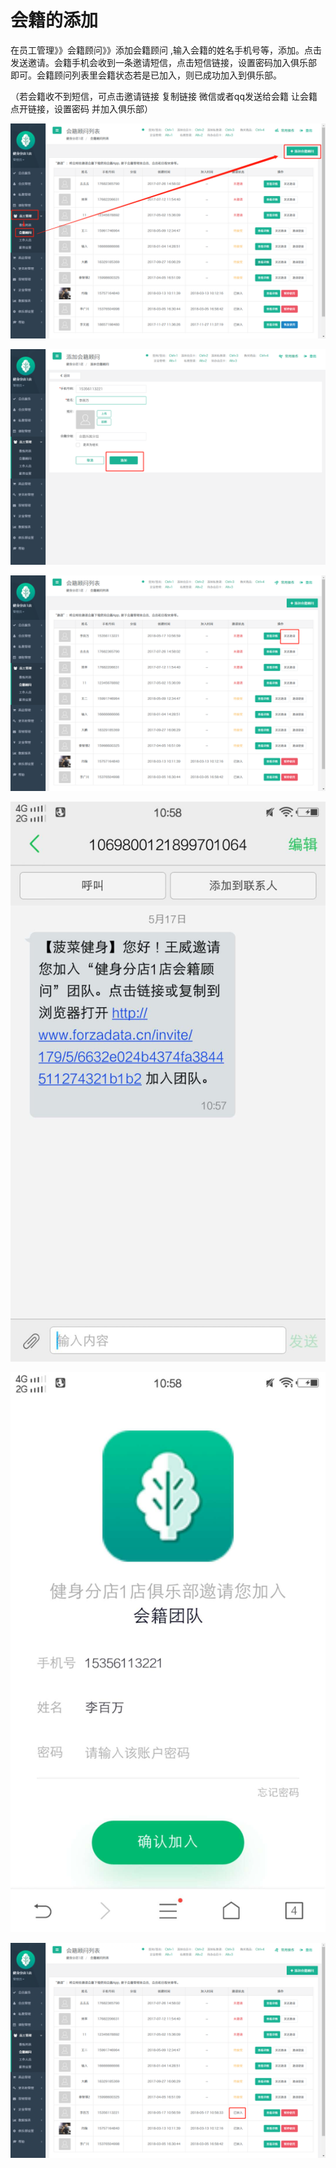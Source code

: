# 会籍的添加

在员工管理》》会籍顾问》》添加会籍顾问 ,输入会籍的姓名手机号等，添加。点击发送邀请。会籍手机会收到一条邀请短信，点击短信链接，设置密码加入俱乐部 即可。会籍顾问列表里会籍状态若是已加入，则已成功加入到俱乐部。

（若会籍收不到短信，可点击邀请链接 复制链接 微信或者qq发送给会籍 让会籍点开链接，设置密码 并加入俱乐部）

![](../.gitbook/assets/1%20%2830%29.png)

![](../.gitbook/assets/2%20%2818%29.png)

![](../.gitbook/assets/3%20%288%29.png)

![](../.gitbook/assets/1%20%283%29.jpg)

![](../.gitbook/assets/2%20%283%29.jpg)

![](../.gitbook/assets/4png.png)

